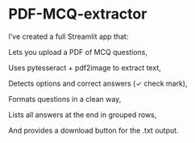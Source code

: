 # PDF-MCQ-extractor
I’ve created a full Streamlit app that:

Lets you upload a PDF of MCQ questions,

Uses pytesseract + pdf2image to extract text,

Detects options and correct answers (✓ check mark),

Formats questions in a clean way,

Lists all answers at the end in grouped rows,

And provides a download button for the .txt output.
